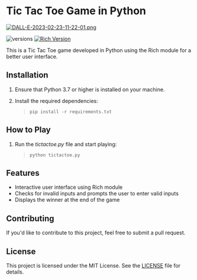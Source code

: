 # Tic Tac Toe Game in Python

[![DALL-E-2023-02-23-11-22-01.png](https://i.postimg.cc/R0WPn5yw/DALL-E-2023-02-23-11-22-01.png)](https://postimg.cc/nstK65HL)

![versions](https://img.shields.io/pypi/pyversions/pybadges.svg)        [![Rich Version](https://img.shields.io/badge/rich-13.3.1-brightgreen.svg)](https://pypi.org/project/rich/)

This is a Tic Tac Toe game developed in Python using the Rich module for a better user interface. 

## Installation
1. Ensure that Python 3.7 or higher is installed on your machine.

2. Install the required dependencies:  
      >``pip install -r requirements.txt``

## How to Play

1. Run the *tictactoe.py* file and start playing: 
 
      >``python tictactoe.py ``

## Features

- Interactive user interface using Rich module
- Checks for invalid inputs and prompts the user to enter valid inputs
- Displays the winner at the end of the game

## Contributing

If you'd like to contribute to this project, feel free to submit a pull request. 

## License

This project is licensed under the MIT License. See the [LICENSE](https://github.com/ngenux/enigma/blob/development/tic_tac_toe/LICENSE.txt) file for details.


